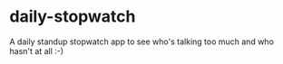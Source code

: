 # daily-stopwatch
A daily standup stopwatch app to see who's talking too much and who hasn't at all :-)
